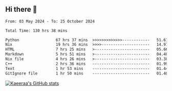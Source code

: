 ## Hi there 👋

<!--START_SECTION:waka-->

```txt
From: 03 May 2024 - To: 25 October 2024

Total Time: 130 hrs 38 mins

Python                67 hrs 37 mins  >>>>>>>>>>>>>------------   51.61 %
Nix                   19 hrs 36 mins  >>>>---------------------   14.97 %
HTML                  7 hrs 25 mins   >------------------------   05.66 %
Markdown              5 hrs 51 mins   >------------------------   04.48 %
Nix file              4 hrs 26 mins   >------------------------   03.38 %
C++                   2 hrs 36 mins   -------------------------   01.99 %
Text                  1 hr 53 mins    -------------------------   01.44 %
GitIgnore file        1 hr 50 mins    -------------------------   01.40 %
```

<!--END_SECTION:waka-->

[![Kaeeraa's GitHub stats](https://github-readme-stats.vercel.app/api?username=kaeeraa)](https://github.com/kaeeraa/github-readme-stats)
